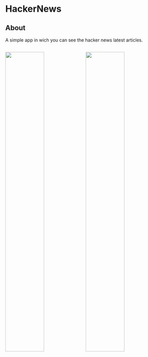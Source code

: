 # HackerNews

## About

A simple app in wich you can see the hacker news latest articles.

## 

<img src="https://github.com/HamiHash/HackerNews/assets/112081963/b5c5edb0-f0fe-4dce-b3b0-f74f6763d9e3" width="49%" height="49%">
<img src="https://github.com/HamiHash/HackerNews/assets/112081963/ce1593d7-465d-4682-abfb-1dd9f7174233" width="49%" height="49%">
